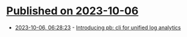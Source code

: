 # [Published on 2023-10-06](index.md)

* [2023-10-06, 06:28:23](https://lobste.rs/s/5ktebb/introducing_pb_cli_for_unified_log) - [Introducing pb: cli for unified log analytics](https://www.parseable.io/blog/introducing-pb)
